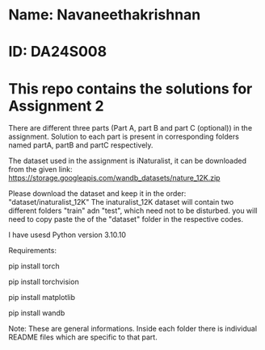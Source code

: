 # Name: Navaneethakrishnan
# ID: DA24S008
# This repo contains the solutions for Assignment 2

There are different three parts (Part A, part B and part C (optional)) in the assignment. Solution to each part is present in corresponding folders named partA, partB and partC respectively.

The dataset used in the assignment is iNaturalist, it can be downloaded from the given link:
https://storage.googleapis.com/wandb_datasets/nature_12K.zip

Please download the dataset and keep it in the order: "dataset/inaturalist_12K"
The inaturalist_12K dataset will contain two different folders "train" adn "test", which need not to be disturbed. you will need to copy paste the of the "dataset" folder in the respective codes.

I have usesd Python version 3.10.10

Requirements:

pip install torch

pip install torchvision

pip install matplotlib

pip install wandb

Note: These are general informations. Inside each folder there is individual README files which are specific to that part. 
